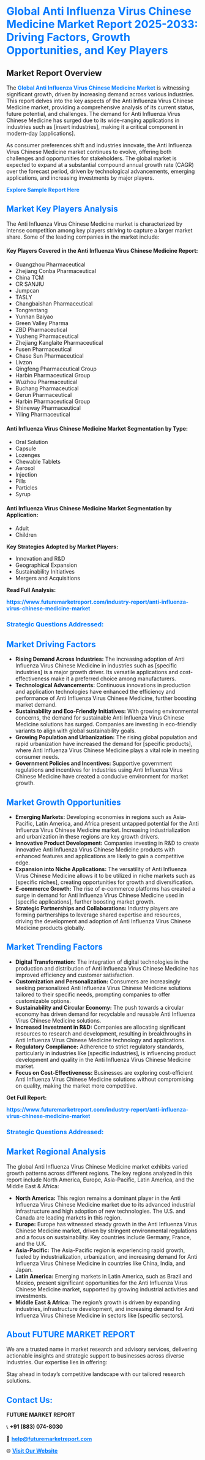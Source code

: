 <h1 style="color: #007BFF;">Global Anti Influenza Virus Chinese Medicine Market Report 2025-2033: Driving Factors, Growth Opportunities, and Key Players</h1>

<section id="overview">
<h2>Market Report Overview</h2>
<p>The <a href="https://www.futuremarketreport.com/industry-report/anti-influenza-virus-chinese-medicine-market" style="color: #007BFF; text-decoration: none;"><strong>Global Anti Influenza Virus Chinese Medicine Market</strong></a> is witnessing significant growth, driven by increasing demand across various industries. This report delves into the key aspects of the Anti Influenza Virus Chinese Medicine market, providing a comprehensive analysis of its current status, future potential, and challenges. The demand for Anti Influenza Virus Chinese Medicine has surged due to its wide-ranging applications in industries such as [insert industries], making it a critical component in modern-day [applications].</p>
<p>As consumer preferences shift and industries innovate, the Anti Influenza Virus Chinese Medicine market continues to evolve, offering both challenges and opportunities for stakeholders. The global market is expected to expand at a substantial compound annual growth rate (CAGR) over the forecast period, driven by technological advancements, emerging applications, and increasing investments by major players.</p>
</section>

<section id="overview">
<p><a href="https://www.futuremarketreport.com/request-sample/reportId=78154" style="color: #007BFF; text-decoration: none;"><strong>Explore Sample Report Here</strong></a></p>
</section>

<section id="key-players">
<h2 style="color: #007BFF;">Market Key Players Analysis</h2>
<p>The Anti Influenza Virus Chinese Medicine market is characterized by intense competition among key players striving to capture a larger market share. Some of the leading companies in the market include:</p>
<h4>Key Players Covered in the Anti Influenza Virus Chinese Medicine Report:</h4>
<ul><li>Guangzhou Pharmaceutical</li><li>Zhejiang Conba Pharmaceutical</li><li>China TCM</li><li>CR SANJIU</li><li>Jumpcan</li><li>TASLY</li><li>Changbaishan Pharmaceutical</li><li>Tongrentang</li><li>Yunnan Baiyao</li><li>Green Valley Pharma</li><li>ZBD Pharmaceutical</li><li>Yusheng Pharmaceutical</li><li>Zhejiang Kanglaite Pharmaceutical</li><li>Fusen Pharmaceutical</li><li>Chase Sun Pharmaceutical</li><li>Livzon</li><li>Qingfeng Pharmaceutical Group</li><li>Harbin Pharmaceutical Group</li><li>Wuzhou Pharmaceutical</li><li>Buchang Pharmaceutical</li><li>Gerun Pharmaceutical</li><li>Harbin Pharmaceutical Group</li><li>Shineway Pharmaceutical</li><li>Yiling Pharmaceutical</li></ul>
<h4>Anti Influenza Virus Chinese Medicine Market Segmentation by Type:</h4>
<ul><li>Oral Solution</li><li>Capsule</li><li>Lozenges</li><li>Chewable Tablets</li><li>Aerosol</li><li>Injection</li><li>Pills</li><li>Particles</li><li>Syrup</li></ul>

<h4>Anti Influenza Virus Chinese Medicine Market Segmentation by Application:</h4>
<ul><li>Adult</li><li>Children</li></ul>
<p><strong>Key Strategies Adopted by Market Players:</strong></p>
<ul>
<li>Innovation and R&D</li>
<li>Geographical Expansion</li>
<li>Sustainability Initiatives</li>
<li>Mergers and Acquisitions</li>
</ul>
</section>

<section>
<p><strong>Read Full Analysis: </strong></p><a href="https://www.futuremarketreport.com/industry-report/anti-influenza-virus-chinese-medicine-market" style="color: #007BFF; text-decoration: none;"><strong>https://www.futuremarketreport.com/industry-report/anti-influenza-virus-chinese-medicine-market</strong></a>
<h3 style="color: #007BFF;">Strategic Questions Addressed:</h3>
</section>

<section id="driving-factors">
<h2 style="color: #007BFF;">Market Driving Factors</h2>
<ul>
<li><strong>Rising Demand Across Industries:</strong> The increasing adoption of Anti Influenza Virus Chinese Medicine in industries such as [specific industries] is a major growth driver. Its versatile applications and cost-effectiveness make it a preferred choice among manufacturers.</li>
<li><strong>Technological Advancements:</strong> Continuous innovations in production and application technologies have enhanced the efficiency and performance of Anti Influenza Virus Chinese Medicine, further boosting market demand.</li>
<li><strong>Sustainability and Eco-Friendly Initiatives:</strong> With growing environmental concerns, the demand for sustainable Anti Influenza Virus Chinese Medicine solutions has surged. Companies are investing in eco-friendly variants to align with global sustainability goals.</li>
<li><strong>Growing Population and Urbanization:</strong> The rising global population and rapid urbanization have increased the demand for [specific products], where Anti Influenza Virus Chinese Medicine plays a vital role in meeting consumer needs.</li>
<li><strong>Government Policies and Incentives:</strong> Supportive government regulations and incentives for industries using Anti Influenza Virus Chinese Medicine have created a conducive environment for market growth.</li>
</ul>
</section>

<section id="growth-opportunities">
<h2 style="color: #007BFF;">Market Growth Opportunities</h2>
<ul>
<li><strong>Emerging Markets:</strong> Developing economies in regions such as Asia-Pacific, Latin America, and Africa present untapped potential for the Anti Influenza Virus Chinese Medicine market. Increasing industrialization and urbanization in these regions are key growth drivers.</li>
<li><strong>Innovative Product Development:</strong> Companies investing in R&D to create innovative Anti Influenza Virus Chinese Medicine products with enhanced features and applications are likely to gain a competitive edge.</li>
<li><strong>Expansion into Niche Applications:</strong> The versatility of Anti Influenza Virus Chinese Medicine allows it to be utilized in niche markets such as [specific niches], creating opportunities for growth and diversification.</li>
<li><strong>E-commerce Growth:</strong> The rise of e-commerce platforms has created a surge in demand for Anti Influenza Virus Chinese Medicine used in [specific applications], further boosting market growth.</li>
<li><strong>Strategic Partnerships and Collaborations:</strong> Industry players are forming partnerships to leverage shared expertise and resources, driving the development and adoption of Anti Influenza Virus Chinese Medicine products globally.</li>
</ul>
</section>

<section id="trending-factors">
<h2 style="color: #007BFF;">Market Trending Factors</h2>
<ul>
<li><strong>Digital Transformation:</strong> The integration of digital technologies in the production and distribution of Anti Influenza Virus Chinese Medicine has improved efficiency and customer satisfaction.</li>
<li><strong>Customization and Personalization:</strong> Consumers are increasingly seeking personalized Anti Influenza Virus Chinese Medicine solutions tailored to their specific needs, prompting companies to offer customizable options.</li>
<li><strong>Sustainability and Circular Economy:</strong> The push towards a circular economy has driven demand for recyclable and reusable Anti Influenza Virus Chinese Medicine solutions.</li>
<li><strong>Increased Investment in R&D:</strong> Companies are allocating significant resources to research and development, resulting in breakthroughs in Anti Influenza Virus Chinese Medicine technology and applications.</li>
<li><strong>Regulatory Compliance:</strong> Adherence to strict regulatory standards, particularly in industries like [specific industries], is influencing product development and quality in the Anti Influenza Virus Chinese Medicine market.</li>
<li><strong>Focus on Cost-Effectiveness:</strong> Businesses are exploring cost-efficient Anti Influenza Virus Chinese Medicine solutions without compromising on quality, making the market more competitive.</li>
</ul>
</section>

<section>
<p><strong>Get Full Report: </strong></p><a href="https://www.futuremarketreport.com/industry-report/anti-influenza-virus-chinese-medicine-market" style="color: #007BFF; text-decoration: none;"><strong>https://www.futuremarketreport.com/industry-report/anti-influenza-virus-chinese-medicine-market</strong></a>
<h3 style="color: #007BFF;">Strategic Questions Addressed:</h3>
</section>


<section id="regional-analysis">
<h2 style="color: #007BFF;">Market Regional Analysis</h2>
<p>The global Anti Influenza Virus Chinese Medicine market exhibits varied growth patterns across different regions. The key regions analyzed in this report include North America, Europe, Asia-Pacific, Latin America, and the Middle East & Africa:</p>
<ul>
<li><strong>North America:</strong> This region remains a dominant player in the Anti Influenza Virus Chinese Medicine market due to its advanced industrial infrastructure and high adoption of new technologies. The U.S. and Canada are leading markets in this region.</li>
<li><strong>Europe:</strong> Europe has witnessed steady growth in the Anti Influenza Virus Chinese Medicine market, driven by stringent environmental regulations and a focus on sustainability. Key countries include Germany, France, and the U.K.</li>
<li><strong>Asia-Pacific:</strong> The Asia-Pacific region is experiencing rapid growth, fueled by industrialization, urbanization, and increasing demand for Anti Influenza Virus Chinese Medicine in countries like China, India, and Japan.</li>
<li><strong>Latin America:</strong> Emerging markets in Latin America, such as Brazil and Mexico, present significant opportunities for the Anti Influenza Virus Chinese Medicine market, supported by growing industrial activities and investments.</li>
<li><strong>Middle East & Africa:</strong> The region’s growth is driven by expanding industries, infrastructure development, and increasing demand for Anti Influenza Virus Chinese Medicine in sectors like [specific sectors].</li>
</ul>
</section>

<footer>
<h2 style="color: #007BFF;">About FUTURE MARKET REPORT</h2>
<p>We are a trusted name in market research and advisory services, delivering actionable insights and strategic support to businesses across diverse industries. Our expertise lies in offering:</p>

<p>Stay ahead in today’s competitive landscape with our tailored research solutions.</p>

<h2 style="color: #007BFF;">Contact Us:</h2>
<p><strong>FUTURE MARKET REPORT</strong></p>
<p>📞 <strong>+91 (883) 074-8030</strong></p>
<p>📧 <strong><a href="mailto:help@futuremarketreport.com" style="color: #007BFF;">help@futuremarketreport.com</a></strong></p>
<p>🌐 <strong><a href="https://www.futuremarketreport.com/" style="color: #007BFF;">Visit Our Website</a></strong></p>
</footer>